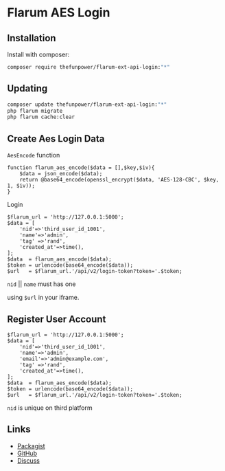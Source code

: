 # Flarum AES Login
 

## Installation

Install with composer:

```sh
composer require thefunpower/flarum-ext-api-login:"*"
```

## Updating

```sh
composer update thefunpower/flarum-ext-api-login:"*"
php flarum migrate
php flarum cache:clear
```

## Create Aes Login Data

`AesEncode` function

~~~   
function flarum_aes_encode($data = [],$key,$iv){
    $data = json_encode($data);
    return @base64_encode(openssl_encrypt($data, 'AES-128-CBC', $key, 1, $iv));
}
~~~

Login 

~~~
$flarum_url = 'http://127.0.0.1:5000';
$data = [
    'nid'=>'third_user_id_1001', 
    'name'=>'admin',
    'tag' =>'rand',
    'created_at'=>time(),
];
$data  = flarum_aes_encode($data);
$token = urlencode(base64_encode($data));
$url   = $flarum_url.'/api/v2/login-token?token='.$token;
~~~

`nid` || `name` must has one

using `$url` in your iframe.

## Register User Account

~~~
$flarum_url = 'http://127.0.0.1:5000';
$data = [
    'nid'=>'third_user_id_1001',
    'name'=>'admin',
    'email'=>'admin@example.com',
    'tag' =>'rand',
    'created_at'=>time(),
];
$data  = flarum_aes_encode($data);
$token = urlencode(base64_encode($data));
$url   = $flarum_url.'/api/v2/login-token?token='.$token;  
~~~

`nid` is unique on third platform

## Links

- [Packagist](https://packagist.org/packages/thefunpower/flarum-ext-api-login)
- [GitHub](https://github.com/thefunpower/flarum-ext-api-login)
- [Discuss](https://discuss.flarum.org/d/PUT_DISCUSS_SLUG_HERE)
